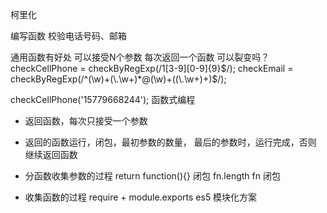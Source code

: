 柯里化

编写函数  校验电话号码、邮箱

通用函数有好处   可以接受N个参数  每次返回一个函数
可以裂变吗？
checkCellPhone = checkByRegExp(/1[3-9][0-9]{9}$/);
checkEmail = checkByRegExp(/^(\w)+(\.\w+)*@(\w)+((\.\w+)+)$/);

checkCellPhone('15779668244');
函数式编程

- 返回函数，每次只接受一个参数
- 返回的函数运行，闭包，最初参数的数量， 最后的参数时，运行完成，否则  继续返回函数

- 分函数收集参数的过程
 return function(){} 闭包 fn.length  fn 闭包
- 收集函数的过程
 require + module.exports  es5 模块化方案